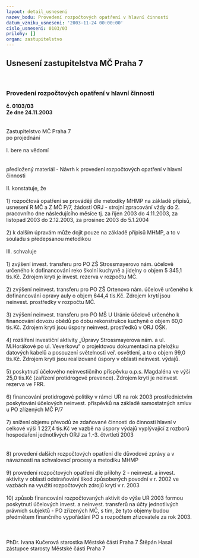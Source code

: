 ```yaml
---
layout: detail_usneseni
nazev_bodu: Provedení rozpočtových opatření v hlavní činnosti
datum_vzniku_usneseni: '2003-11-24 00:00:00'
cislo_usneseni: 0103/03
prilohy: []
organ: zastupitelstvo
---
```

<div id="ucUsn_pList" class="usn">
	<span><h2>Usnesení zastupitelstva MČ Praha 7 </h2>
<br></span><div class="standBody">
<span><h3>Provedení rozpočtových opatření v hlavní činnosti</h3></span><div class="center">
		<strong>č. 0103/03</strong><br>
	</div>
<div class="center">
		<strong>Ze dne 24.11.2003</strong><br><br>
	</div>
<br>Zastupitelstvo MČ Praha 7<br>po projednání<br><br>I.	bere na vědomí<br><br> <br>předložený materiál - Návrh k provedení rozpočtových opatření v hlavní činnosti<br><br>II.	konstatuje, že <br><br>1) rozpočtová opatření se provádějí dle metodiky MHMP na základě přípisů, usnesení R MČ a Z MČ P/7, žádostí ORJ  -  strojní zpracování vždy do 2. pracovního dne následujícího měsíce tj. za říjen 2003 do 4.11.2003, za listopad 2003 do 2.12.2003, za prosinec 2003 do 5.1.2004 <br>	                  <br>2) k dalším úpravám může dojít pouze na základě přípisů MHMP, a to v souladu s předepsanou metodikou<br><br>III.	schvaluje <br><br>1) zvýšení invest. transferu pro PO ZŠ Strossmayerovo nám. účelově určeného k dofinancování reko školní kuchyně a jídelny o objem  5 345,1 tis.Kč. Zdrojem krytí je invest. rezerva v rozpočtu MČ.<br><br>2)  zvýšení neinvest. transferu pro PO ZŠ Ortenovo nám. účelově určeného k dofinancování opravy auly o objem 644,4 tis.Kč. Zdrojem krytí jsou neinvest. prostředky v rozpočtu MČ.<br><br>3)  zvýšení neinvest. transferu pro PO MŠ U Uránie účelově určeného k financování dovozu obědů po dobu rekonstrukce kuchyně o objem 60,0 tis.Kč. Zdrojem krytí jsou úspory neinvest. prostředků  v ORJ OŠK.<br><br>4)  rozšíření investiční aktivity „Úpravy Strossmayerova nám. a ul. M.Horákové po ul. Veverkovu“ o projektovou dokumentaci na přeložku datových kabelů a posouzení světelnosti veř. osvětlení, a to o objem 99,0 tis.Kč. Zdrojem krytí jsou realizované úspory v oblasti neinvest. výdajů.<br><br>5)  poskytnutí účelového neinvestičního příspěvku o.p.s. Magdaléna ve výši 25,0 tis.Kč (zařízení protidrogové prevence). Zdrojem krytí je neinvest. rezerva ve FRR.<br><br>6)  financování protidrogové politiky v rámci UR na rok 2003 prostřednictvím poskytování účelových neinvest. příspěvků na základě samostatných smluv u PO zřízených MČ P/7<br><br>7) snížení objemu převodů ze zdaňované činnosti  do činnosti hlavní v celkové výši 1 227,4 tis.Kč ve vazbě na úspory výdajů vyplývající z rozborů hospodaření jednotlivých ORJ za 1.-3. čtvrtletí 2003<br><br><br>8)  provedení dalších  rozpočtových opatření dle důvodové zprávy  a v  návaznosti na schvalovací procesy a  metodiku MHMP<br><br>9) provedení rozpočtových opatření dle přílohy 2 - neinvest. a invest. aktivity v oblasti odstraňování škod způsobených povodní v r. 2002 ve vazbách na využití rozpočtových zdrojů krytí v r. 2003<br><br>10) způsob financování rozpočtovaných aktivit do výše UR  2003 formou poskytnutí účelových invest. a neinvest. transferů na účty jednotlivých právních subjektů - PO zřízených MČ,  s tím, že  tyto objemy budou předmětem finančního vypořádání PO s rozpočtem zřizovatele za rok 2003.<br><br> <br>	<br>PhDr. Ivana Kučerová starostka Městské části Praha 7	 Štěpán Hasal zástupce starosty Městské části Praha 7<br>	<br><br>
</div>
</div>